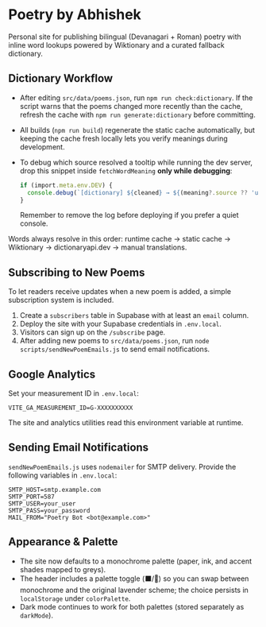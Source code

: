 # Poetry by Abhishek

Personal site for publishing bilingual (Devanagari + Roman) poetry with inline word lookups powered by Wiktionary and a curated fallback dictionary.

## Dictionary Workflow

- After editing `src/data/poems.json`, run `npm run check:dictionary`. If the script warns that the poems changed more recently than the cache, refresh the cache with `npm run generate:dictionary` before committing.
- All builds (`npm run build`) regenerate the static cache automatically, but keeping the cache fresh locally lets you verify meanings during development.
- To debug which source resolved a tooltip while running the dev server, drop this snippet inside `fetchWordMeaning` **only while debugging**:

  ```ts
  if (import.meta.env.DEV) {
    console.debug(`[dictionary] ${cleaned} → ${(meaning?.source ?? 'unknown').toLowerCase()}`);
  }
  ```

  Remember to remove the log before deploying if you prefer a quiet console.

Words always resolve in this order: runtime cache → static cache → Wiktionary → dictionaryapi.dev → manual translations.

## Subscribing to New Poems

To let readers receive updates when a new poem is added, a simple subscription system is included.

1. Create a `subscribers` table in Supabase with at least an `email` column.
2. Deploy the site with your Supabase credentials in `.env.local`.
3. Visitors can sign up on the `/subscribe` page.
4. After adding new poems to `src/data/poems.json`, run `node scripts/sendNewPoemEmails.js` to send email notifications.

## Google Analytics

Set your measurement ID in `.env.local`:

```
VITE_GA_MEASUREMENT_ID=G-XXXXXXXXXX
```

The site and analytics utilities read this environment variable at runtime.

## Sending Email Notifications

`sendNewPoemEmails.js` uses `nodemailer` for SMTP delivery. Provide the following variables in `.env.local`:

```
SMTP_HOST=smtp.example.com
SMTP_PORT=587
SMTP_USER=your_user
SMTP_PASS=your_password
MAIL_FROM="Poetry Bot <bot@example.com>"
```

## Appearance & Palette

- The site now defaults to a monochrome palette (paper, ink, and accent shades mapped to greys).
- The header includes a palette toggle (⬛/🎨) so you can swap between monochrome and the original lavender scheme; the choice persists in `localStorage` under `colorPalette`.
- Dark mode continues to work for both palettes (stored separately as `darkMode`).
